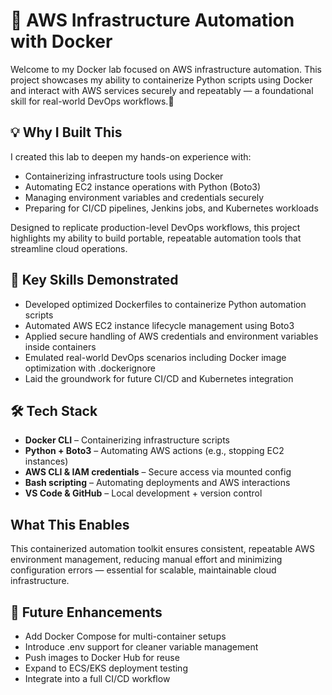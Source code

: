 # 🐳 AWS Infrastructure Automation with Docker

Welcome to my Docker lab focused on AWS infrastructure automation. This project showcases my ability to containerize Python scripts using Docker and interact with AWS services securely and repeatably — a foundational skill for real-world DevOps workflows.🚀

## 💡 Why I Built This

I created this lab to deepen my hands-on experience with:


- Containerizing infrastructure tools using Docker
- Automating EC2 instance operations with Python (Boto3)
- Managing environment variables and credentials securely
- Preparing for CI/CD pipelines, Jenkins jobs, and Kubernetes workloads
  

Designed to replicate production-level DevOps workflows, this project highlights my ability to build portable, repeatable automation tools that streamline cloud operations.


## 🧠 Key Skills Demonstrated

- Developed optimized Dockerfiles to containerize Python automation scripts
- Automated AWS EC2 instance lifecycle management using Boto3
- Applied secure handling of AWS credentials and environment variables inside containers
- Emulated real-world DevOps scenarios including Docker image optimization with .dockerignore
- Laid the groundwork for future CI/CD and Kubernetes integration


## 🛠️ Tech Stack

- **Docker CLI** – Containerizing infrastructure scripts  
- **Python + Boto3** – Automating AWS actions (e.g., stopping EC2 instances)  
- **AWS CLI & IAM credentials** – Secure access via mounted config  
- **Bash scripting** – Automating deployments and AWS interactions  
- **VS Code & GitHub** – Local development + version control

## What This Enables
This containerized automation toolkit ensures consistent, repeatable AWS environment management, reducing manual effort and minimizing configuration errors — essential for scalable, maintainable cloud infrastructure.




## 🔭 Future Enhancements

- Add Docker Compose for multi-container setups
- Introduce .env support for cleaner variable management
- Push images to Docker Hub for reuse
- Expand to ECS/EKS deployment testing
- Integrate into a full CI/CD workflow
